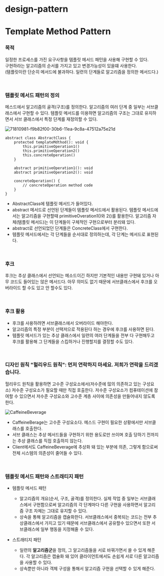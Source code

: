# design-pattern

# Template Method Pattern

### 목적

일정한 프로세스를 가진 요구사항을 템플릿 메서드 패턴을 사용해 구현할 수 있다.<br>
구현하라는 알고리즘의 순서를 가지고 있고 변경가능성이 있을떄 사용한다.<br>
(템플릿이란 단순히 메서드에 불과하다. 일련의 단계들로 알고리즘을 정의한 메서드다.)

<br>

### 템플릿 메서드 패턴의 정의

메스드에서 알고리즘의 골격(구조)를 정의한다. 알고리즘의 여러 단계 중 일부는 서브클래스에서 구현할 수 있다. 템플릿 메서드를 이용하면 알고리즘의 구조는 그대로 유지하면서 서브 클래스에서 특정 단계를 재정의할 수 있다.

![71810981-f9b82f00-30b6-11ea-9c8a-47512a75e21d](https://user-images.githubusercontent.com/48785060/141605756-107016d0-d72d-406b-b059-e5cd3e9c1998.png)

```
abstract class AbstractClass {
    protected templateMdthod(): void {
        this.primitiveOperation1()
        this.primitiveOperation2()
        this.concreteOperation()
    }

    abstract primitiveOperation1(): void
    abstract primitiveOperation2(): void

    concreteOperation() {
        // concreteOperation method code
    }
}
```

- AbstractClass에 템플릿 메서드가 들어있다.
- abstract 메서드로 선언된 단계들이 템플릿 메서드에서 활용된다. 템플릿 메서드에서는 알고리즘을 구현할때 primitiveOveration1()와 2()를 활용한다. 알고리즘 자체(템플릿 메서드)는 이 단계들이 구체적인 구현으로부터 분리돼 있다.
- abstract로 선언되었던 단계들은 ConcreteClass에서 구현한다.
- 템플릿 메서드에서는 각 단계들을 순서대로 정의하는데, 각 단계는 메서드로 표현된다.

<br>

### 후크

후크는 추상 클래스에서 선언되는 메소드이긴 하지만 기본적인 내용만 구현돼 있거나 아무 코드도 들어있는 않은 메서드다. 아무 의미도 없기 때문에 서브클래스에서 후크를 오버라이드 할 수도 있고 안 할수도 있다.

<br>

### 후크 활용

- 후크를 사용하려면 서브클래스에서 오버라이드 해야한다.
- 알고리즘의 특정 부분이 선택저으로 적용된다 하는 경우에 후크를 사용하면 된다.
- 템플릿 메서드가 있는 추상 클래스에서 일련의 여러 단계들을 전부 다 구현해두고 후크를 활용해 그 단계들을 스킵하거나 진행할지를 결정할 수도 있다.

<br>

### 디자인 원칙 "헐리우드 원칙": 먼저 연락하지 마세요. 저희가 연락을 드리겠습니다.

헐리우드 원칙을 활용하면 고수준 구성요소에서(저수준에 많의 의존하고 있는 구성요소) 저수준 구성요소가 필요할 때만 직접 호출한다. 저수준 구성요소가 컴퓨테이션에 참여할 수 있으면서 저수준 구성요소와 고수준 계층 사이에 의존성을 만들어내지 않도록 한다.

![CaffeineBeverage](https://user-images.githubusercontent.com/48785060/141606427-10c56a52-c9e6-4403-b2bf-9b2134c7bbd0.png)

- CaffeineBerage는 고수준 구성요소다. 메스드 구현이 필요한 상황에서만 서브클래스를 호출한다.
- 서브 클래스는 추상 메서드들을 구현하기 위한 용도로만 쓰이며 호출 당하기 전까지는 추상 클래스를 직접 호출하지 않는다.
- Client에서도 CaffeineBeverage에 추상화 돼 있는 부분에 의존, 그렇게 함으로써 전체 시스템의 의존성이 줄어들 수 있다.

<br>

### 템플릿 메서드 패턴와 스트래티지 패턴

- 템플릿 메서드 패턴

  - 알고리즘의 개요(순서, 구조, 골격)를 정의한다. 실제 작업 중 일부는 서브클래스에서 구현함으로써 알고리즘의 각 단계마다 다른 구현을 사용하면서 알고리즘 구조 자체는 그대로 유지할 수 있다.
  - 상속을 통해 알고리즘을 캡슐화한다. 서브클래스에서 중복되는 코드는 전부 추상클래스에서 가지고 있기 때문에 서브클래스에서 공유할수 있으면서 또한 서브클래스에 일부 행동을 지정해줄 수 있다.

- 스트래티지 패턴
  - 일련의 **알고리즘군**을 정의, 그 알고리즘들을 서로 바꿔가면서 쓸 수 있게 해준다. 각 알고리즘은 캡슐화 돼 있어 클라이언트에서도 손쉽게 서로 다른 알고리즘을 사용할 수 있다.
  - 상속뿐만 아니라 객체 구성을 통해서 알고리즘 구현을 선택할 수 있게 해준다.
